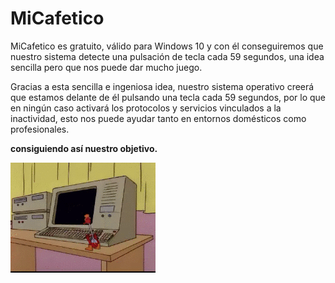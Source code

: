 # MiCafetico

MiCafetico es gratuito, válido para Windows 10 y con él conseguiremos que nuestro sistema detecte una pulsación de tecla cada 59 segundos, una idea sencilla pero que nos puede dar mucho juego.

Gracias a esta sencilla e ingeniosa idea, nuestro sistema operativo creerá que estamos delante de él pulsando una tecla cada 59 segundos, por lo que en ningún caso activará los protocolos y servicios vinculados a la inactividad, esto nos puede ayudar tanto en entornos domésticos como profesionales.

**consiguiendo así nuestro objetivo.**

![](PajaroBebedor.gif)
